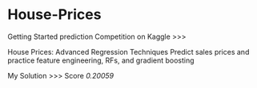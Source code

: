 # House-Prices
Getting Started prediction Competition on Kaggle >>>

House Prices: Advanced Regression Techniques Predict sales prices and practice feature engineering, RFs, and gradient boosting 

My Solution >>> Score  *0.20059*
